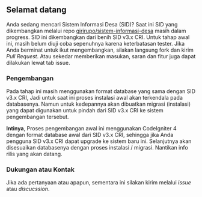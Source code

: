 ## Selamat datang

Anda sedang mencari Sistem Informasi Desa (SID)?
Saat ini SID yang dikembangkan melalui repo [girirupo/sistem-informasi-desa](https://github.com/girirupo/sistem-informasi-desa/) masih dalam progress.
SID ini dikembangkan dari benih SID v3.x CRI. Untuk tahap awal ini, masih belum diuji coba sepenuhnya karena keterbatasan tester. Jika Anda berminat untuk ikut mengembangkan, silakan langsung fork dan kirim *Pull Request*. Atau sekedar memberikan masukan, saran dan fitur juga dapat dilakukan lewat tab issue.

### Pengembangan
Pada tahap ini masih menggunakan format database yang sama dengan SID v3.x CRI, Jadi untuk saat ini proses instalasi awal akan terkendala pada databasenya.
Namun untuk kedepannya akan dibuatkan migrasi (instalasi) yang dapat digunakan untuk pindah dari SID v3.x CRI ke sistem pengembangan tersebut.

**Intinya**,
Proses pengembangan awal ini menggunakan CodeIgniter 4 dengan format database awal dari SID v3.x CRI, sehingga jika Anda pengguna SID v3.x CRI dapat upgrade ke sistem baru ini.
Selanjutnya akan disesuaikan databasenya dengan proses instalasi / migrasi.
Nantikan info rilis yang akan datang.

### Dukungan atau Kontak

Jika ada pertanyaan atau apapun, sementara ini silakan kirim melalui _issue_ atau _discucssion_.
